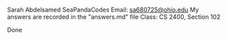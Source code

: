 Sarah Abdelsamed
SeaPandaCodes
Email: sa680725@ohio.edu
My answers are recorded in the "answers.md" file
Class: CS 2400, Section 102

Done
